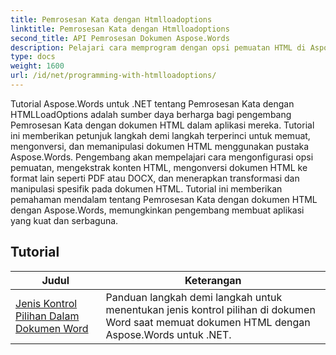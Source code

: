 ```yaml
---
title: Pemrosesan Kata dengan Htmlloadoptions
linktitle: Pemrosesan Kata dengan Htmlloadoptions
second_title: API Pemrosesan Dokumen Aspose.Words
description: Pelajari cara memprogram dengan opsi pemuatan HTML di Aspose.Words untuk .NET. Tutorial memandu Anda melalui berbagai fitur untuk memuat dokumen HTML.
type: docs
weight: 1600
url: /id/net/programming-with-htmlloadoptions/
---
```

Tutorial Aspose.Words untuk .NET tentang Pemrosesan Kata dengan HTMLLoadOptions adalah sumber daya berharga bagi pengembang Pemrosesan Kata dengan dokumen HTML dalam aplikasi mereka. Tutorial ini memberikan petunjuk langkah demi langkah terperinci untuk memuat, mengonversi, dan memanipulasi dokumen HTML menggunakan pustaka Aspose.Words. Pengembang akan mempelajari cara mengonfigurasi opsi pemuatan, mengekstrak konten HTML, mengonversi dokumen HTML ke format lain seperti PDF atau DOCX, dan menerapkan transformasi dan manipulasi spesifik pada dokumen HTML. Tutorial ini memberikan pemahaman mendalam tentang Pemrosesan Kata dengan dokumen HTML dengan Aspose.Words, memungkinkan pengembang membuat aplikasi yang kuat dan serbaguna.

 ## Tutorial
| Judul | Keterangan |
| --- | --- |
| [Jenis Kontrol Pilihan Dalam Dokumen Word](./preferred-control-type/) | Panduan langkah demi langkah untuk menentukan jenis kontrol pilihan di dokumen Word saat memuat dokumen HTML dengan Aspose.Words untuk .NET. |